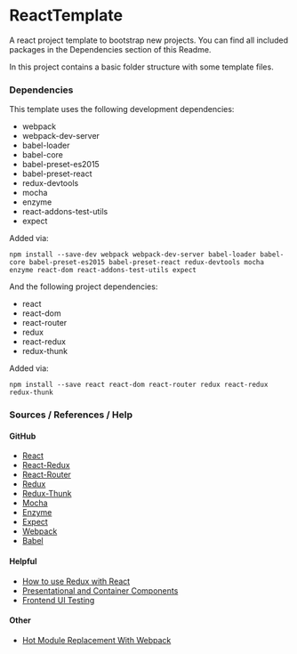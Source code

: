 # ReactTemplate
A react project template to bootstrap new projects. You can find all included packages in the Dependencies section of this Readme.

In this project contains a basic folder structure with some template files.

### Dependencies

This template uses the following development dependencies:
* webpack
* webpack-dev-server
* babel-loader
* babel-core
* babel-preset-es2015
* babel-preset-react
* redux-devtools
* mocha
* enzyme
* react-addons-test-utils
* expect

Added via:
```
npm install --save-dev webpack webpack-dev-server babel-loader babel-core babel-preset-es2015 babel-preset-react redux-devtools mocha enzyme react-dom react-addons-test-utils expect
```

And the following project dependencies:
* react
* react-dom
* react-router
* redux
* react-redux
* redux-thunk

Added via:
```
npm install --save react react-dom react-router redux react-redux redux-thunk
```

### Sources / References / Help

#### GitHub

* [React](https://github.com/facebook/react)
* [React-Redux](https://github.com/reactjs/react-redux)
* [React-Router](https://github.com/ReactTraining/react-router)
* [Redux](https://github.com/reactjs/redux)
* [Redux-Thunk](https://github.com/gaearon/redux-thunk)
* [Mocha](https://github.com/mochajs/mocha)
* [Enzyme](https://github.com/airbnb/enzyme)
* [Expect](https://github.com/mjackson/expect)
* [Webpack](https://github.com/webpack/webpack)
* [Babel](https://github.com/babel/babel)


#### Helpful

* [How to use Redux with React](http://redux.js.org/docs/basics/UsageWithReact.html)
* [Presentational and Container Components](https://medium.com/@dan_abramov/smart-and-dumb-components-7ca2f9a7c7d0#.25zwpxuky)
* [Frontend UI Testing](https://www.toptal.com/react/how-react-components-make-ui-testing-easy)

#### Other

* [Hot Module Replacement With Webpack](https://webpack.github.io/docs/hot-module-replacement-with-webpack.html)